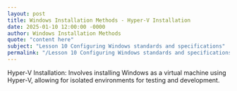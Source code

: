 ```yaml
---
layout: post
title: Windows Installation Methods - Hyper-V Installation
date: 2025-01-10 12:00:00 -0000
author: Windows Installation Methods
quote: "content here"
subject: "Lesson 10 Configuring Windows standards and specifications"
permalink: "/Lesson 10 Configuring Windows standards and specifications/Windows Installation Methods/Windows Installation Methods - Hyper-V Installation"
---
```


Hyper-V Installation: Involves installing Windows as a virtual machine using Hyper-V, allowing for isolated environments for testing and development.

